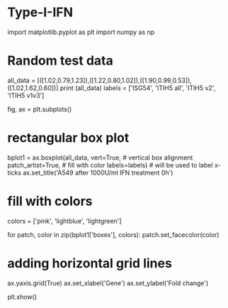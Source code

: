 # Type-I-IFN
import matplotlib.pyplot as plt
import numpy as np

# Random test data

all_data = [([1.02,0.79,1.23]),([1.22,0.80,1.02]),([1.90,0.99,0.53]),([1.02,1.62,0.60])]
print (all_data)
labels = ['ISG54', 'ITIH5 all', 'ITIH5 v2', 'ITIH5 v1v3']

fig, ax = plt.subplots()

# rectangular box plot
bplot1 = ax.boxplot(all_data,
                         vert=True,  # vertical box alignment
                         patch_artist=True,  # fill with color
                         labels=labels)  # will be used to label x-ticks
ax.set_title('A549 after 1000U/ml IFN treatment 0h')


# fill with colors
colors = ['pink', 'lightblue', 'lightgreen']

for patch, color in zip(bplot1['boxes'], colors):
        patch.set_facecolor(color)

# adding horizontal grid lines

ax.yaxis.grid(True)
ax.set_xlabel('Gene')
ax.set_ylabel('Fold change')

plt.show()

